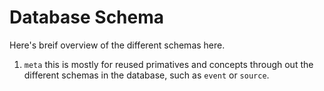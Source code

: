 # Database Schema

Here's breif overview of the different schemas here.

1. `meta` this is mostly for reused primatives and concepts
   through out the different schemas in the database, such
   as `event` or `source`.
